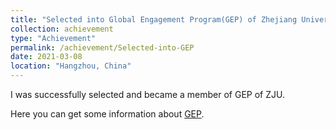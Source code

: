 ```yaml
---
title: "Selected into Global Engagement Program(GEP) of Zhejiang University"
collection: achievement
type: "Achievement"
permalink: /achievement/Selected-into-GEP
date: 2021-03-08
location: "Hangzhou, China"
---
```


I was successfully selected and became a member of GEP of ZJU.

Here you can get some information about [GEP](http://www.sis.zju.edu.cn/sischinese/2021/0628/c12583a2399613/page.htm). 

